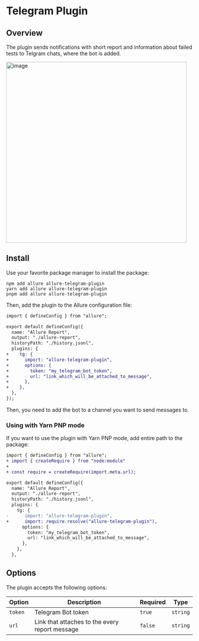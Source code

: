 # Telegram Plugin

## Overview

The plugin sends notifications with short report and information about failed tests to Telgram chats, where the bot is added.

<img width="487" alt="image" src="https://github.com/user-attachments/assets/d3385482-658a-41ac-9c20-cd0efec9a234" />

## Install

Use your favorite package manager to install the package:

```shell
npm add allure allure-telegram-plugin
yarn add allure allure-telegram-plugin
pnpm add allure allure-telegram-plugin
```

Then, add the plugin to the Allure configuration file:

```diff
import { defineConfig } from "allure";

export default defineConfig({
  name: "Allure Report",
  output: "./allure-report",
  historyPath: "./history.jsonl",
  plugins: {
+    tg: {
+      import: "allure-telegram-plugin",
+      options: {
+        token: "my_telegram_bot_token",
+        url: "link_which_will_be_attached_to_message",
+      },
+    },
  },
});
```

Then, you need to add the bot to a channel you want to send messages to.

### Using with Yarn PNP mode

If you want to use the plugin with Yarn PNP mode, add entire path to the package:

```diff
import { defineConfig } from "allure";
+ import { createRequire } from "node:module"
+
+ const require = createRequire(import.meta.url);

export default defineConfig({
  name: "Allure Report",
  output: "./allure-report",
  historyPath: "./history.jsonl",
  plugins: {
    tg: {
-      import: "allure-telegram-plugin",
+      import: require.resolve("allure-telegram-plugin"),
      options: {
        token: "my_telegram_bot_token",
        url: "link_which_will_be_attached_to_message",
      },
    },
  },
```

## Options

The plugin accepts the following options:

| Option  | Description                                    | Required | Type     |
| ------- | ---------------------------------------------- | -------- | -------- |
| `token` | Telegram Bot token                             | `true`   | `string` |
| `url`   | Link that attaches to the every report message | `false`  | `string` |
